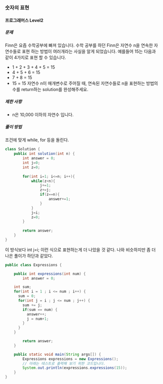 ### 숫자의 표현

#### 프로그래머스 Level2

##### 문제
Finn은 요즘 수학공부에 빠져 있습니다. 수학 공부를 하던 Finn은 자연수 n을 연속한 자연수들로 표현 하는 방법이 여러개라는 사실을 알게 되었습니다. 예를들어 15는 다음과 같이 4가지로 표현 할 수 있습니다.<br>
- 1 + 2 + 3 + 4 + 5 = 15
- 4 + 5 + 6 = 15
- 7 + 8 = 15
- 15 = 15
자연수 n이 매개변수로 주어질 때, 연속된 자연수들로 n을 표현하는 방법의 수를 return하는 solution를 완성해주세요.<br>

##### 제한 사항
- n은 10,000 이하의 자연수 입니다.

##### 풀이 방법
조건에 맞게 while, for 등을 돌린다.

```java
class Solution {
    public int solution(int n) {
        int answer = 0;
        int j=0;
        int z=0;
        
        for(int i=1; i<=n; i++){
            while(z<n){
                j+=1;
                z+=j;
                if(z==n){
                    answer+=1;
                }
            }
            j=i;
            z=0;
        }
        
        return answer;
    }
}
```

이 방식보다 int j=i; 이런 식으로 표현하는게 더 나았을 것 같다. 나와 비슷하지만 좀 더 나은 풀이가 하단과 같았다.

```java
public class Expressions {

    public int expressions(int num) {
        int answer = 0;

    int sum;
    for(int i = 1 ; i <= num ; i++) {
      sum = 0;
      for(int j = i ; j <= num ; j++) {
        sum += j;
        if(sum == num) {
          answer++;
          j = num+1;
        }
      }
    }

        return answer;
    }

    public static void main(String args[]) {
        Expressions expressions = new Expressions();
        // 아래는 테스트로 출력해 보기 위한 코드입니다.
        System.out.println(expressions.expressions(15));
    }
}
```